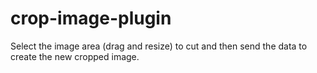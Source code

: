 # crop-image-plugin
Select the image area (drag and resize) to cut and then send the data to create the new cropped image.
